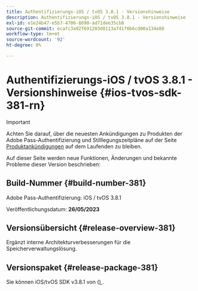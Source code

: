 ```yaml
---
title: Authentifizierungs-iOS / tvOS 3.8.1 - Versionshinweise
description: Authentifizierungs-iOS / tvOS 3.8.1 - Versionshinweise
exl-id: e1e24b47-e5b7-4706-8690-ad71dee35cb8
source-git-commit: ecafc3a92f691203d8113a741f0b6cd00a134e80
workflow-type: tm+mt
source-wordcount: '92'
ht-degree: 0%

---
```


# Authentifizierungs-iOS / tvOS 3.8.1 - Versionshinweise {#ios-tvos-sdk-381-rn}

>[!IMPORTANT]
>
> Achten Sie darauf, über die neuesten Ankündigungen zu Produkten der Adobe Pass-Authentifizierung und Stilllegungszeitpläne auf der Seite [Produktankündigungen](/help/authentication/product-announcements.md) auf dem Laufenden zu bleiben.

Auf dieser Seite werden neue Funktionen, Änderungen und bekannte Probleme dieser Version beschrieben:

## Build-Nummer {#build-number-381}

Adobe Pass-Authentifizierung: iOS / tvOS 3.8.1

Veröffentlichungsdatum: **26/05/2023**

## Versionsübersicht {#release-overview-381}

Ergänzt interne Architekturverbesserungen für die Speicherverwaltungslösung.

## Versionspaket {#release-package-381}

Sie können iOS/tvOS SDK v3.8.1 von ([) &#x200B;](https://tve.zendesk.com/hc/en-us/articles/204963209).
